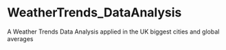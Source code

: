 # WeatherTrends_DataAnalysis
A Weather Trends Data Analysis applied in the UK biggest cities and global averages   
